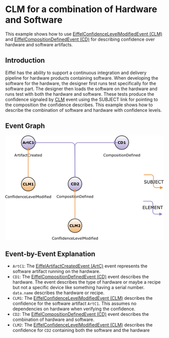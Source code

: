 <!---
   Copyright 2023 Ericsson AB.
   For a full list of individual contributors, please see the commit history.

   Licensed under the Apache License, Version 2.0 (the "License");
   you may not use this file except in compliance with the License.
   You may obtain a copy of the License at

       http://www.apache.org/licenses/LICENSE-2.0

   Unless required by applicable law or agreed to in writing, software
   distributed under the License is distributed on an "AS IS" BASIS,
   WITHOUT WARRANTIES OR CONDITIONS OF ANY KIND, either express or implied.
   See the License for the specific language governing permissions and
   limitations under the License.
--->

# CLM for a combination of Hardware and Software

This example shows how to use
[EiffelConfidenceLevelModifiedEvent (CLM)](../eiffel-vocabulary/EiffelConfidenceLevelModifiedEvent.md)
and [EiffelCompositionDefinedEvent (CD)](../eiffel-vocabulary/EiffelCompositionDefinedEvent.md)
for describing confidence over hardware and software artifacts.

## Introduction

Eiffel has the ability to support a continuous integration and delivery pipeline
for hardware products containing software. When developing the software for the
hardware, the designer first runs test specifically for the software part. The
designer then loads the software on the hardware and runs test with both the
hardware and software. These tests produce the confidence signaled
by [CLM](../eiffel-vocabulary/EiffelConfidenceLevelModifiedEvent.md) event using
the SUBJECT link for pointing to the composition the confidence describes. This
example shows how to describe the combination of software and hardware with
confidence levels.

## Event Graph

![Event graph for describing confidence over hardware and software](clm-for-hw-sw.png "Event graph for describing confidence over hardware and software")

## Event-by-Event Explanation

* `ArtC1`:
  The [EiffelArtifactCreatedEvent (ArtC)](../eiffel-vocabulary/EiffelArtifactCreatedEvent.md)
  event represents the software artifact running on the hardware.
* `CD1`: The [EiffelCompositionDefinedEvent (CD)](../eiffel-vocabulary/EiffelCompositionDefinedEvent.md) event
  describes the hardware. 
  The event describes the type of hardware or maybe a recipe but not a specific 
  device like something having a serial number. 
  `data.name` describes the hardware or recipe.
* `CLM1`:
  The [EiffelConfidenceLevelModifiedEvent (CLM)](../eiffel-vocabulary/EiffelConfidenceLevelModifiedEvent.md)
  describes the confidence for the software artifact `ArtC1`. 
  This assumes no dependencies on hardware when verifying the confidence.
* `CD2`:
  The [EiffelCompositionDefinedEvent (CD)](../eiffel-vocabulary/EiffelCompositionDefinedEvent.md)
  event describes the combination of hardware and software.
* `CLM2`: The [EiffelConfidenceLevelModifiedEvent (CLM)](../eiffel-vocabulary/EiffelConfidenceLevelModifiedEvent.md) 
  describes the confidence for `CD2` containing both the software and the
  hardware
